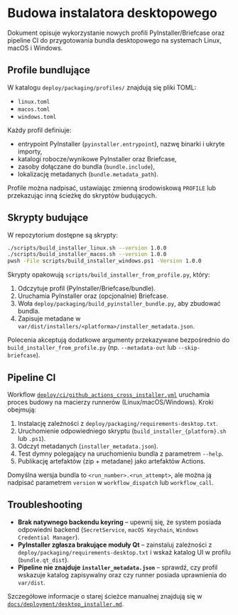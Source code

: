 # Budowa instalatora desktopowego

Dokument opisuje wykorzystanie nowych profili PyInstaller/Briefcase oraz pipeline
CI do przygotowania bundla desktopowego na systemach Linux, macOS i Windows.

## Profile bundlujące

W katalogu `deploy/packaging/profiles/` znajdują się pliki TOML:

* `linux.toml`
* `macos.toml`
* `windows.toml`

Każdy profil definiuje:

* entrypoint PyInstaller (`pyinstaller.entrypoint`), nazwę binarki i ukryte importy,
* katalogi robocze/wynikowe PyInstaller oraz Briefcase,
* zasoby dołączane do bundla (`bundle.include`),
* lokalizację metadanych (`bundle.metadata_path`).

Profile można nadpisać, ustawiając zmienną środowiskową `PROFILE` lub przekazując
inną ścieżkę do skryptów budujących.

## Skrypty budujące

W repozytorium dostępne są skrypty:

```bash
./scripts/build_installer_linux.sh --version 1.0.0
./scripts/build_installer_macos.sh --version 1.0.0
pwsh -File scripts/build_installer_windows.ps1 -Version 1.0.0
```

Skrypty opakowują `scripts/build_installer_from_profile.py`, który:

1. Odczytuje profil (PyInstaller/Briefcase/bundle).
2. Uruchamia PyInstaller oraz (opcjonalnie) Briefcase.
3. Woła `deploy/packaging/build_pyinstaller_bundle.py`, aby zbudować bundla.
4. Zapisuje metadane w `var/dist/installers/<platforma>/installer_metadata.json`.

Polecenia akceptują dodatkowe argumenty przekazywane bezpośrednio do
`build_installer_from_profile.py` (np. `--metadata-out` lub `--skip-briefcase`).

## Pipeline CI

Workflow [`deploy/ci/github_actions_cross_installer.yml`](../../deploy/ci/github_actions_cross_installer.yml)
uruchamia proces budowy na macierzy runnerów (Linux/macOS/Windows). Kroki obejmują:

1. Instalację zależności z `deploy/packaging/requirements-desktop.txt`.
2. Uruchomienie odpowiedniego skryptu (`build_installer_{platform}.sh` lub `.ps1`).
3. Odczyt metadanych (`installer_metadata.json`).
4. Test dymny polegający na uruchomieniu bundla z parametrem `--help`.
5. Publikację artefaktów (zip + metadane) jako artefaktów Actions.

Domyślna wersja bundla to `<run_number>.<run_attempt>`, ale można ją nadpisać
parametrem `version` w `workflow_dispatch` lub `workflow_call`.

## Troubleshooting

* **Brak natywnego backendu keyring** – upewnij się, że system posiada
  odpowiedni backend (`SecretService`, `macOS Keychain`, `Windows Credential Manager`).
* **PyInstaller zgłasza brakujące moduły Qt** – zainstaluj zależności z
  `deploy/packaging/requirements-desktop.txt` i wskaż katalog UI w profilu
  (`bundle.qt_dist`).
* **Pipeline nie znajduje `installer_metadata.json`** – sprawdź, czy profil
  wskazuje katalog zapisywalny oraz czy runner posiada uprawnienia do `var/dist`.

Szczegółowe informacje o starej ścieżce manualnej znajdują się w
[`docs/deployment/desktop_installer.md`](desktop_installer.md).
